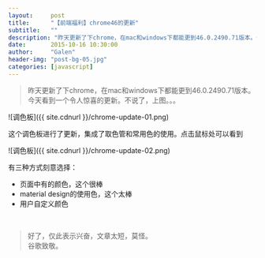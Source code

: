 ```yaml
---
layout:     post
title:      "【前端福利】chrome46的更新"
subtitle:   ""
description: "昨天更新了下chrome，在mac和windows下都能更到46.0.2490.71版本。今天看到一个令人惊喜的更新..."
date:       2015-10-16 10:30:00
author:     "Galen"
header-img: "post-bg-05.jpg"
categories: [javascript]
---  
```


> 昨天更新了下chrome，在mac和windows下都能更到46.0.2490.71版本。今天看到一个令人惊喜的更新。不说了，上图。。。

![调色板]({{ site.cdnurl }}/chrome-update-01.png)

这个调色板进行了更新，集成了取色管和常用色的使用。点击鼠标处可以看到

![调色板]({{ site.cdnurl }}/chrome-update-02.png)

有三种方式刻意选择：

* 页面中有的颜色，这个很棒
* material design的使用色，这个太棒
* 用户自定义颜色

<br>  

> 好了，仅此表示兴奋，文章太短，莫怪。  
谷歌致敬。






